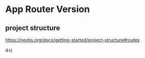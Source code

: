 # App Router Version 

## project structure

https://nextjs.org/docs/getting-started/project-structure#routes



4시

